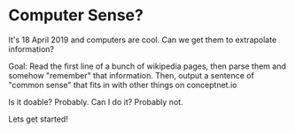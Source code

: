 # Computer Sense?

<entry name="first thoughts">
It's 18 April 2019 and computers are cool. Can we get them to extrapolate information?

Goal: Read the first line of a bunch of wikipedia pages, then parse them and somehow "remember" that information. Then, output a sentence of "common sense" that fits in with other things on conceptnet.io

Is it doable? Probably.
Can I do it? Probably not.

Lets get started!
</entry>
